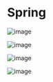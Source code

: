 # Spring

![image](https://github.com/91CHS/Spring/assets/68048878/1d80a57d-00ed-45e3-aa10-c4a6cad02914)

![image](https://github.com/91CHS/Spring/assets/68048878/bba06286-fb99-4987-b4c7-c6c5dc106daf)

![image](https://github.com/91CHS/Spring/assets/68048878/e9c10f22-a80c-4646-8cc3-d50bc4fe62f5)

![image](https://github.com/91CHS/Spring/assets/68048878/4621e9c1-6a08-470e-84e9-b1e514cde826)
